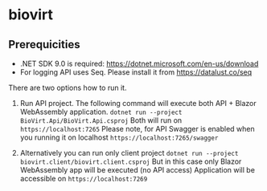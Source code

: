 # biovirt

## Prerequicities
- .NET SDK 9.0 is required: https://dotnet.microsoft.com/en-us/download
- For logging API uses Seq. Please install it from https://datalust.co/seq

There are two options how to run it.

1. Run API project. The following command will execute both API + Blazor WebAssembly application. 
`dotnet run --project BioVirt.Api/BioVirt.Api.csproj`
Both will run on `https://localhost:7265`
Please note, for API Swagger is enabled when you running it on localhost `https://localhost:7265/swagger`

2. Alternatively you can run only client project
`dotnet run --project biovirt.client/biovirt.client.csproj`
But in this case only Blazor WebAssembly app will be executed (no API access)
Application will be accessible on `https://localhost:7269`
